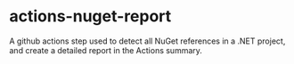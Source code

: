 # actions-nuget-report
A github actions step used to detect all NuGet references in a .NET project, and create a detailed report in the Actions summary.
